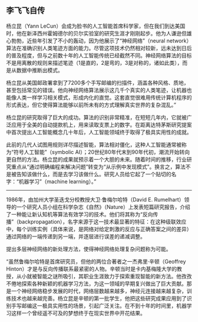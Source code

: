 ## 李飞飞自传

杨立昆（Yann LeCun）会成为脸书的人工智能首席科学家，但在我们到达美国时，他在新泽西州霍姆德尔的贝尔实验室的研究生涯才刚刚起步。他为人谦逊但雄心勃勃，近些年引发了不小的轰动，因为他展示了“神经网络”（neural network）算法在准确识别人类笔迹方面的能力。尽管这项技术仍然相对较新，远未达到日后的普及程度，但与之前数十年的人工智能传统已经截然不同。神经网络算法的目标不是用离散的规则来描述笔迹（1是直的，2是弯的，3是对称的，诸如此类），而是从数据中推断出模式。

杨立昆从美国邮政署拿到了7200多个手写邮编的扫描件，涵盖各种风格、质地，甚至包括常见的错误。他向神经网络算法展示这几千个真实的人类笔迹，让机器也能像人类一样学习相关模式，形成内化的直觉。这套直觉很难用传统计算机程序的形式表达，但它使得算法能够以前所未有的方式理解真实世界的复杂混乱。”

杨立昆的研究取得了巨大的成功。算法的识别非常精准，在短短几年内，它就被广泛应用于全美的自动提款机上，用来读取支票上的数字。在距离达特茅斯研究提案中首次提出人工智能概念几十年后，人工智能领域终于取得了极具实用性的成就。

此前的几代人试图用规则详尽描述智能，算法相对僵化，这种人工智能通常被称为“符号人工智能”（symbolic AI）；20世纪80年代末到90年代初，潮流开始转向更自然的方法。杨立昆的成果就预示着一个大胆的未来。随着时间的推移，行业研究重点从“通过明确编程来解决问题”转变为“从示例中发现模式”。换言之，算法不是被告知该做什么，而是去学习该做什么。研究人员给它起了一个贴切的名字：“机器学习”（machine learning）。”

---

1986年，由加州大学圣迭戈分校教授大卫·鲁梅尔哈特（David E. Rumelhart）领导的一个研究人员小组在科学杂志《自然》（Nature）上发表短篇研究报告，介绍了一种能让新认知机等算法有效学习的技术。他们将其称为“反向传播”（backpropagation），名字来源于这一技术最显著的特征：在这种级联效应中，每个训练实例（具体来说，是网络对给定刺激的反应与正确答案之间的差异）通过网络的一端传递到另一端，并逐层进行误差的递减调整。

提出多层神经网络的新处理方法，使得神经网络处理复杂问题称为可能。

“虽然鲁梅尔哈特是首席研究员，但他的两位合著者之一杰弗里·辛顿（Geoffrey Hinton）才是与反向传播联系最紧密的人物。辛顿当时是卡内基梅隆大学的教授，从小就被智能之谜所吸引，其职业生涯致力于探索重现智能的新方法。他孜孜不倦地探索各种新颖的机器学习方法，为这一领域的早期复兴做出了巨大贡献。那是一个神经网络稳步发展的时代，网络层数越来越多，神经元连接越来越复杂，训练技术也越来越完善。杨立昆是辛顿的第一批学生，他把这些研究成果应用到了识别手写邮编这一极具实用性的场景，引起广泛关注。在不到十年的时间里，机器学习这样一个曾经遥不可及的梦想终于在现实世界中开花结果。



